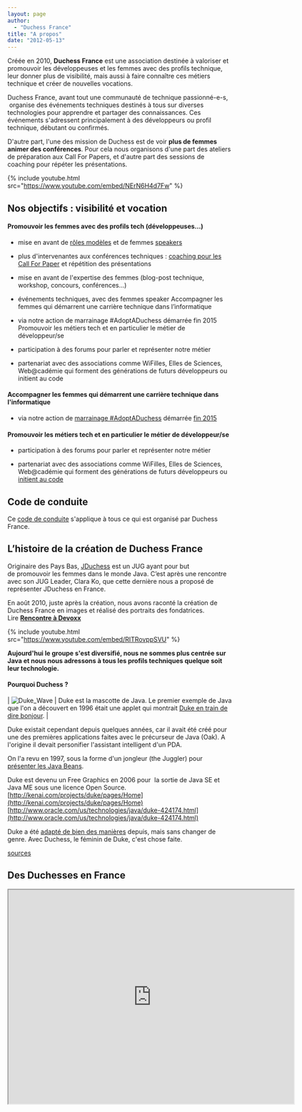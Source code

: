 ```yaml
---
layout: page
author:
  - "Duchess France"
title: "A propos"
date: "2012-05-13"
---
```


Créée en 2010, **Duchess France** est une association destinée à valoriser et promouvoir les développeuses et les femmes avec des profils technique, leur donner plus de visibilité, mais aussi à faire connaître ces métiers technique et créer de nouvelles vocations.

Duchess France, avant tout une communauté de technique passionné-e-s,  organise des événements techniques destinés à tous sur diverses technologies pour apprendre et partager des connaissances. Ces événements s'adressent principalement à des développeurs ou profil technique, débutant ou confirmés.

D'autre part, l'une des mission de Duchess est de voir **plus de femmes animer des conférences**. Pour cela nous organisons d'une part des ateliers de préparation aux Call For Papers, et d'autre part des sessions de coaching pour répéter les présentations.

{% include youtube.html src="https://www.youtube.com/embed/NErN6H4d7Fw" %}

## Nos objectifs : visibilité et vocation

#### Promouvoir les femmes avec des profils tech (développeuses...)

- mise en avant de [rôles modèles](/roles-modeles/) et de femmes [speakers](/des-oratrices/ "oratrices")

- plus d'intervenantes aux conférences techniques : [coaching pour les Call For Paper](coup-de-coeur/coup-de-gueule/2014/06/30/atelier-de-preparation-pour-les-call-for-papers/) et répétition des présentations

- mise en avant de l'expertise des femmes (blog-post technique, workshop, concours, conférences...)

- événements techniques, avec des femmes speaker
  Accompagner les femmes qui démarrent une carrière technique dans l’informatique

- via notre action de marrainage #AdoptADuchess démarrée fin 2015
  Promouvoir les métiers tech et en particulier le métier de développeur/se

- participation à des forums pour parler et représenter notre métier

- partenariat avec des associations comme WiFilles, Elles de Sciences, Web@cadémie qui forment des générations de futurs développeurs ou initient au code

#### Accompagner les femmes qui démarrent une carrière technique dans l'informatique

- via notre action de [marrainage #AdoptADuchess](/marrainage-adoptaduchess/) démarrée [fin 2015](/adoptaduchess-coaching-individuel-collectif-marraines-filleules-tech-it-dev/)

#### Promouvoir les métiers tech et en particulier le métier de développeur/se

- participation à des forums pour parler et représenter notre métier

- partenariat avec des associations comme WiFilles, Elles de Sciences, Web@cadémie qui forment des générations de futurs développeurs ou [initient au code](/coup-de-coeur/developper/2014/09/16/les-duchess-en-region-se-mobilisent-pour-la-codeweek)

## Code de conduite

Ce [code de conduite](https://github.com/DuchessFrance/duchessfr/blob/master/CODE_OF_CONDUCT.md) s'applique à tous ce qui est organisé par Duchess France.

## L’histoire de la création de Duchess France

Originaire des Pays Bas, [JDuchess](https://twitter.com/jduchess) est un JUG ayant pour but de promouvoir les femmes dans le monde Java. C’est après une rencontre avec son JUG Leader, Clara Ko, que cette dernière nous a proposé de représenter JDuchess en France.

En août 2010, juste après la création, nous avons raconté la création de Duchess France en images et réalisé des portraits des fondatrices. Lire **[Rencontre à Devoxx](http://www.duchess-france.org/rencontre-a-devoxx/)**

{% include youtube.html src="https://www.youtube.com/embed/RITRovppSVU" %}

**Aujourd'hui le groupe s'est diversifié, nous ne sommes plus centrée sur Java et nous nous adressons à tous les profils techniques quelque soit leur technologie.**

#### Pourquoi Duchess ?

| ![Duke_Wave](/assets/2012/05/2012-05-13-bienvenue/Duke_Wave.png) | Duke est la mascotte de Java. Le premier exemple de Java que l'on a découvert en 1996 était une applet qui montrait [Duke en train de dire bonjour](http://www.javaworld.com/jw-03-1996/animation/index.html). |

Duke existait cependant depuis quelques années, car il avait été créé pour une des premières applications faites avec le précurseur de Java (Oak). A l'origine il devait personifier l'assistant intelligent d'un PDA.

On l'a revu en 1997, sous la forme d'un jongleur (the Juggler) pour [présenter les Java Beans](http://java.sun.com/developer/onlineTraining/Beans/Beans3/using-examples.html).

Duke est devenu un Free Graphics en 2006 pour  la sortie de Java SE et Java ME sous une licence Open Source. [http://kenai.com/projects/duke/pages/Home](http://kenai.com/projects/duke/pages/Home) [http://www.oracle.com/us/technologies/java/duke-424174.html](http://www.oracle.com/us/technologies/java/duke-424174.html)

Duke a été [adapté de bien des manières](http://duke.kenai.com/) depuis, mais sans changer de genre. Avec Duchess, le féminin de Duke, c'est chose faite.

[sources](<http://fr.wikipedia.org/wiki/Java_(langage)>)

## Des Duchesses en France

<iframe src="https://mapsengine.google.com/map/u/0/embed?mid=z0KkM2GiRROg.kYdjYi4oUNC4" width="640" height="480"></iframe>
